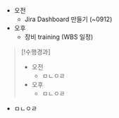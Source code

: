 - 오전
	- Jira Dashboard 만들기 (~0912)
- 오후
	- 장비 training (WBS 일정)

>[!수행경과]
>- 오전
>	- ㅁㄴㅇㄹ
>- 오후
>	- ㅁㄴㅇㄹ

- ㅁㄴㅇㄹ